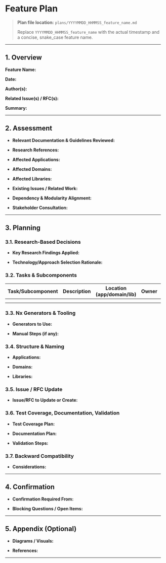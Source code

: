 # Feature Plan

> **Plan file location:** `plans/YYYYMMDD_HHMMSS_feature_name.md`
>
> Replace `YYYYMMDD_HHMMSS_feature_name` with the actual timestamp and a concise, snake_case feature name.

---

## 1. Overview

**Feature Name:**
<!-- Concise, descriptive name in sentence case -->

**Date:**
<!-- YYYY-MM-DD -->

**Author(s):**
<!-- List of contributors/authors -->

**Related Issue(s) / RFC(s):**
<!-- e.g., #123, #456, or links to RFCs -->

**Summary:**
<!-- Brief summary of the feature, its purpose, and high-level goals -->

---

## 2. Assessment

- **Relevant Documentation & Guidelines Reviewed:**
  <!-- List any docs, rules, or guidelines consulted -->

- **Research References:**
  <!-- List any research files consulted (e.g., .research/YYYYMMDD_HHMMSS_research_topic.md) -->

- **Affected Applications:**
  <!-- List all affected applications (by name) -->

- **Affected Domains:**
  <!-- List all affected domains (by name) -->

- **Affected Libraries:**
  <!-- List all affected libraries (by name) -->

- **Existing Issues / Related Work:**
  <!-- Reference any related issues, RFCs, or prior work -->

- **Dependency & Modularity Alignment:**
  <!-- Confirm alignment with monorepo dependency and modularity rules -->

- **Stakeholder Consultation:**
  <!-- List stakeholders consulted, if any -->

---

## 3. Planning

### 3.1. Research-Based Decisions

- **Key Research Findings Applied:**
  <!-- Summarize how research findings influenced planning decisions -->

- **Technology/Approach Selection Rationale:**
  <!-- Explain why specific technologies or approaches were chosen based on research -->

### 3.2. Tasks & Subcomponents

| Task/Subcomponent                | Description                                      | Location (app/domain/lib)         | Owner      | Notes                |
|----------------------------------|--------------------------------------------------|-----------------------------------|------------|----------------------|
|                                  |                                                  |                                   |            |                      |
|                                  |                                                  |                                   |            |                      |

<!-- Add more rows as needed -->

### 3.3. Nx Generators & Tooling

- **Generators to Use:**
  <!-- List Nx generators (prefer @forepath/devkit) and their purpose -->

- **Manual Steps (if any):**
  <!-- List any steps not covered by generators -->

### 3.4. Structure & Naming

- **Applications:**
  <!-- Planned changes/additions to applications -->

- **Domains:**
  <!-- Planned changes/additions to domains -->

- **Libraries:**
  <!-- Planned changes/additions to libraries (with naming conventions) -->

### 3.5. Issue / RFC Update

- **Issue/RFC to Update or Create:**
  <!-- Indicate if an issue or RFC will be updated/created, and its acceptance criteria -->

### 3.6. Test Coverage, Documentation, Validation

- **Test Coverage Plan:**
  <!-- How will the feature be tested? (unit, integration, e2e) -->

- **Documentation Plan:**
  <!-- What documentation will be updated or created? -->

- **Validation Steps:**
  <!-- Steps to validate the feature before shipping -->

### 3.7. Backward Compatibility

- **Considerations:**
  <!-- Any breaking changes? How will they be handled/documented? -->

---

## 4. Confirmation

- **Confirmation Required From:**
  <!-- List stakeholders or teams who must confirm the plan before implementation -->

- **Blocking Questions / Open Items:**
  <!-- List any open questions or items needing resolution before proceeding -->

---

## 5. Appendix (Optional)

- **Diagrams / Visuals:**
  <!-- Insert architecture diagrams, flowcharts, etc. if helpful -->

- **References:**
  <!-- Links to additional resources, documentation, or prior art -->

---
